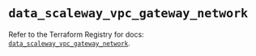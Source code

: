 # `data_scaleway_vpc_gateway_network`

Refer to the Terraform Registry for docs: [`data_scaleway_vpc_gateway_network`](https://registry.terraform.io/providers/scaleway/scaleway/2.49.0/docs/data-sources/vpc_gateway_network).
